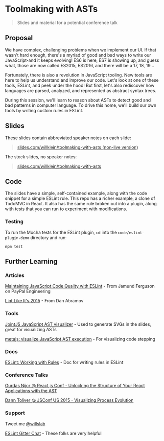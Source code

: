 # Toolmaking with ASTs
> Slides and material for a potential conference talk

## Proposal

We have complex, challenging problems when we implement our UI. If that wasn't hard enough, there's a myriad of good and bad ways to write our JavaScript-and it keeps evolving! ES6 is here, ES7 is showing up, and guess what, those are now called ES2015, ES2016, and there will be a 17, 18, 19...

Fortunately, there is also a revolution in JavaScript tooling. New tools are here to help us understand and improve our code. Let's look at one of these tools, ESLint, and peek under the hood! But first, let's also rediscover how languages are parsed, analyzed, and represented as abstract syntax trees.

During this session, we'll learn to reason about ASTs to detect good and bad patterns in computer language. To drive this home, we'll build our own tools by writing custom rules in ESLint.	

## Slides

These slides contain abbreviated speaker notes on each slide:

> [slides.com/willklein/toolmaking-with-asts (non-live version)](https://slides.com/willklein/toolmaking-with-asts-non-live)

The stock slides, no speaker notes:

> [slides.com/willklein/toolmaking-with-asts](https://slides.com/willklein/toolmaking-with-asts)

## Code

The slides have a simple, self-contained example, along with the code snippet for a simple ESLint rule. This repo has a richer example, a clone of TodoMVC in React. It also has the same rule broken out into a plugin, along with tests that you can run to experiment with modifications.

### Testing

To run the Mocha tests for the ESLint plugin, `cd` into the `code/eslint-plugin-demo` directory and run:

    npm test

## Further Learning

### Articles

[Maintaining JavaScript Code Quality with ESLint](https://www.paypal-engineering.com/2014/12/12/maintaining-javascript-code-quality-with-eslint/) - From Jamund Ferguson on PayPal Engineering

[Lint Like It's 2015](https://medium.com/@dan_abramov/lint-like-it-s-2015-6987d44c5b48) - From Dan Abramov

### Tools

[JointJS JavaScript AST visualizer](http://jointjs.com/demos/javascript-ast) - Used to generate SVGs in the slides, great for visualizing ASTs

[metajs: visualize JavaScript AST execution](http://int3.github.io/metajs/) - For visualizing code stepping

### Docs

[ESLint: Working with Rules](http://eslint.org/docs/developer-guide/working-with-rules.html) - Doc for writing rules in ESLint

### Conference Talks

[Gurdas Nijor @ React.js Conf - Unlocking the Structure of Your React Applications with the AST](http://conf.reactjs.com/schedule.html#unlocking-the-structure-of-your-react-applications-with-the-ast)

[Dann Toliver @ JSConf US 2015 - Visualizing Process Evolution](http://2015.jsconf.us/speakers.html#toliver)

### Support

Tweet me [@willslab](https://twitter.com/willslab)

[ESLint Gitter Chat](http://gitter.im/eslint/eslint) - These folks are very helpful
